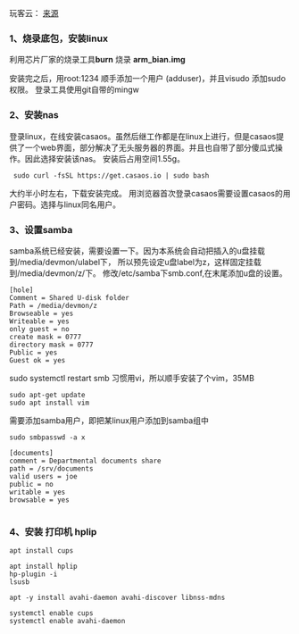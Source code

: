 玩客云：
[来源](https://post.smzdm.com/p/al8523zo/)
### 1、烧录底包，安装linux
利用芯片厂家的烧录工具**burn**
烧录 **arm_bian.img**

安装完之后，用root:1234 顺手添加一个用户 (adduser)，并且visudo 添加sudo权限。
登录工具使用git自带的mingw

### 2、安装nas
登录linux，在线安装casaos。虽然后继工作都是在linux上进行，但是casaos提供了一个web界面，部分解决了无头服务器的界面。并且也自带了部分傻瓜式操作。因此选择安装该nas。
安装后占用空间1.55g。
```
 sudo curl -fsSL https://get.casaos.io | sudo bash
```
大约半小时左右，下载安装完成。
用浏览器首次登录casaos需要设置casaos的用户密码。选择与linux同名用户。

### 3、设置samba
samba系统已经安装，需要设置一下。因为本系统会自动把插入的u盘挂载到/media/devmon/ulabel下，
所以预先设定u盘label为z，这样固定挂载到/media/devmon/z/下。
修改/etc/samba下smb.conf,在末尾添加u盘的设置。
```
[hole]
Comment = Shared U-disk folder
Path = /media/devmon/z
Browseable = yes
Writeable = yes
only guest = no
create mask = 0777
directory mask = 0777
Public = yes
Guest ok = yes

```
sudo systemctl restart smb
习惯用vi，所以顺手安装了个vim，35MB
```
sudo apt-get update
sudo apt install vim
```
需要添加samba用户，即把某linux用户添加到samba组中
```
sudo smbpasswd -a x

[documents]
comment = Departmental documents share
path = /srv/documents
valid users = joe
public = no
writable = yes
browsable = yes


```

### 4、安装 打印机 hplip

```
apt install cups

apt install hplip
hp-plugin -i
lsusb

apt -y install avahi-daemon avahi-discover libnss-mdns

systemctl enable cups
systemctl enable avahi-daemon


```
